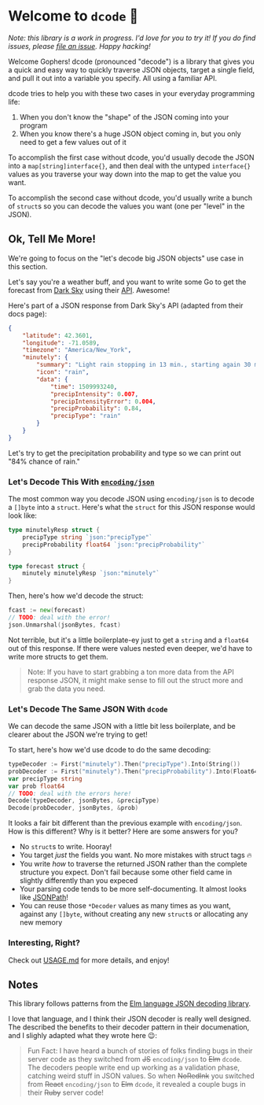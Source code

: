 # Welcome to `dcode` :tada:

_Note: this library is a work in progress. I'd love for you to try it! If you do find issues, please [file an issue](https://github.com/go-functional/dcode/issues/new). Happy hacking!_

Welcome Gophers! dcode (pronounced "decode") is a library that gives you a quick and easy way to quickly traverse JSON objects, target a single field, and pull it out into a variable you specify. All using a familiar API.

dcode tries to help you with these two cases in your everyday programming life:

1. When you don't know the "shape" of the JSON coming into your program
2. When you know there's a huge JSON object coming in, but you only need to get a few values out of it

To accomplish the first case without dcode, you'd usually decode the JSON into a `map[string]interface{}`, and then deal with the untyped `interface{}` values as you traverse your way down into the map to get the value you want.

To accomplish the second case without dcode, you'd usually write a bunch of `struct`s so you can decode the values you want (one per "level" in the JSON).

## Ok, Tell Me More!

We're going to focus on the "let's decode big JSON objects" use case in this section.

Let's say you're a weather buff, and you want to write some Go to get the forecast from [Dark Sky](https://darksky.net) using their [API](https://darksky.net/dev/docs#forecast-request). Awesome!

Here's part of a JSON response from Dark Sky's API (adapted from their docs page):

```json
{
    "latitude": 42.3601,
    "longitude": -71.0589,
    "timezone": "America/New_York",
    "minutely": {
        "summary": "Light rain stopping in 13 min., starting again 30 min. later.",
        "icon": "rain",
        "data": {
            "time": 1509993240,
            "precipIntensity": 0.007,
            "precipIntensityError": 0.004,
            "precipProbability": 0.84,
            "precipType": "rain"
        }
    }
}
```

Let's try to get the precipitation probability and type so we can print out "84% chance of rain."

### Let's Decode This With [`encoding/json`](https://godoc.org/encoding/json)

The most common way you decode JSON using `encoding/json` is to decode a `[]byte` into a `struct`. Here's what the `struct` for this JSON response would look like:

```go
type minutelyResp struct {
    precipType string `json:"precipType"`
    precipProbability float64 `json:"precipProbability"`
}

type forecast struct {
    minutely minutelyResp `json:"minutely"`
}
```

Then, here's how we'd decode the struct:

```go
fcast := new(forecast)
// TODO: deal with the error!
json.Unmarshal(jsonBytes, fcast)
```

Not terrible, but it's a little boilerplate-ey just to get a `string` and a `float64` out of this response. If there were values nested even deeper, we'd have to write more structs to get them.

>Note: If you have to start grabbing a ton more data from the API response JSON, it might make sense to fill out the struct more and grab the data you need.

### Let's Decode The Same JSON With `dcode`

We can decode the same JSON with a little bit less boilerplate, and be clearer about the JSON we're trying to get!

To start, here's how we'd use dcode to do the same decoding:

```go
typeDecoder := First("minutely").Then("precipType").Into(String())
probDecoder := First("minutely").Then("precipProbability").Into(Float64())
var precipType string
var prob float64
// TODO: deal with the errors here!
Decode(typeDecoder, jsonBytes, &precipType) 
Decode(probDecoder, jsonBytes, &prob)
```

It looks a fair bit different than the previous example with `encoding/json`. How is this different? Why is it better? Here are some answers for you?

- No `struct`s to write. Hooray!
- You target _just_ the fields you want. No more mistakes with struct tags :fire:
- You write _how_ to traverse the returned JSON rather than the complete structure you expect. Don't fail because some other field came in slightly differently than you expeced
- Your parsing code tends to be more self-documenting. It almost looks like [JSONPath](http://jsonpath.com/)!
- You can reuse those `*Decoder` values as many times as you want, against any `[]byte`, without creating any new `struct`s or allocating any new memory

### Interesting, Right?

Check out [USAGE.md](/USAGE.md) for more details, and enjoy!

## Notes

This library follows patterns from the [Elm language JSON decoding library](https://guide.elm-lang.org/effects/json.html).

I love that language, and I think their JSON decoder is really well designed. The described the benefits to their decoder pattern in their documenation, and I slighly adapted what they wrote here :wink::

>Fun Fact: I have heard a bunch of stories of folks finding bugs in their server code as they switched from ~~JS~~ `encoding/json` to ~~Elm~~ `dcode`. The decoders people write end up working as a validation phase, catching weird stuff in JSON values. So when ~~NoRedInk~~ you switched from ~~React~~ `encoding/json` to ~~Elm~~ `dcode`, it revealed a couple bugs in their ~~Ruby~~ server code!


